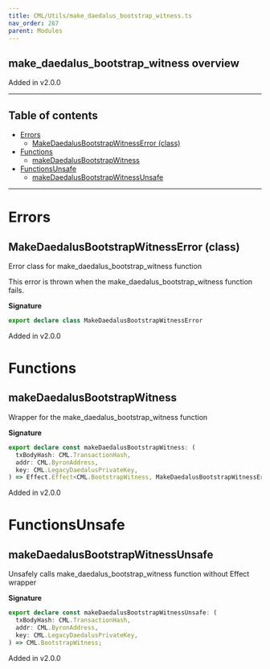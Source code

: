 ```yaml
---
title: CML/Utils/make_daedalus_bootstrap_witness.ts
nav_order: 267
parent: Modules
---
```


## make_daedalus_bootstrap_witness overview

Added in v2.0.0

---

<h2 class="text-delta">Table of contents</h2>

- [Errors](#errors)
  - [MakeDaedalusBootstrapWitnessError (class)](#makedaedalusbootstrapwitnesserror-class)
- [Functions](#functions)
  - [makeDaedalusBootstrapWitness](#makedaedalusbootstrapwitness)
- [FunctionsUnsafe](#functionsunsafe)
  - [makeDaedalusBootstrapWitnessUnsafe](#makedaedalusbootstrapwitnessunsafe)

---

# Errors

## MakeDaedalusBootstrapWitnessError (class)

Error class for make_daedalus_bootstrap_witness function

This error is thrown when the make_daedalus_bootstrap_witness function fails.

**Signature**

```ts
export declare class MakeDaedalusBootstrapWitnessError
```

Added in v2.0.0

# Functions

## makeDaedalusBootstrapWitness

Wrapper for the make_daedalus_bootstrap_witness function

**Signature**

```ts
export declare const makeDaedalusBootstrapWitness: (
  txBodyHash: CML.TransactionHash,
  addr: CML.ByronAddress,
  key: CML.LegacyDaedalusPrivateKey,
) => Effect.Effect<CML.BootstrapWitness, MakeDaedalusBootstrapWitnessError>;
```

Added in v2.0.0

# FunctionsUnsafe

## makeDaedalusBootstrapWitnessUnsafe

Unsafely calls make_daedalus_bootstrap_witness function without Effect wrapper

**Signature**

```ts
export declare const makeDaedalusBootstrapWitnessUnsafe: (
  txBodyHash: CML.TransactionHash,
  addr: CML.ByronAddress,
  key: CML.LegacyDaedalusPrivateKey,
) => CML.BootstrapWitness;
```

Added in v2.0.0
